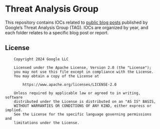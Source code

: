 # Threat Analysis Group

This repository contains IOCs related to [public blog posts](https://blog.google/threat-analysis-group/) published by Google’s Threat Analysis Group (TAG). 
IOCs are organized by year, and each folder relates to a specific blog post or report. 

## License
```
    Copyright 2024 Google LLC

    Licensed under the Apache License, Version 2.0 (the "License");
    you may not use this file except in compliance with the License.
    You may obtain a copy of the License at

        https://www.apache.org/licenses/LICENSE-2.0

    Unless required by applicable law or agreed to in writing, software
    distributed under the License is distributed on an "AS IS" BASIS,
    WITHOUT WARRANTIES OR CONDITIONS OF ANY KIND, either express or implied.
    See the License for the specific language governing permissions and
    limitations under the License.
```
